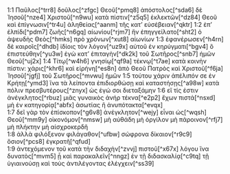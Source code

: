 1:1 Παῦλος[^trr8] δοῦλος[^zfgc] Θεοῦ[^pmq8] ἀπόστολος[^sda6] δὲ Ἰησοῦ[^nze4] Χριστοῦ[^n9wu] κατὰ πίστιν[^z5q5] ἐκλεκτῶν[^dz84] Θεοῦ καὶ ἐπίγνωσιν[^tr4u] ἀληθείας[^aanm] τῆς κατ’ εὐσέβειαν[^qktr] 
1:2 ἐπ’ ἐλπίδι[^pdm7] ζωῆς[^n6gq] αἰωνίου[^rjm7] ἣν ἐπηγγείλατο[^sht2] ὁ ἀψευδὴς Θεὸς[^hmks] πρὸ χρόνων[^xut8] αἰωνίων 
1:3 ἐφανέρωσεν[^h4rn] δὲ καιροῖς[^dhdb] ἰδίοις τὸν λόγον[^uz9x] αὐτοῦ ἐν κηρύγματι[^bgv4] ὃ ἐπιστεύθην[^yu3w] ἐγὼ κατ’ ἐπιταγὴν[^dk2k] τοῦ Σωτῆρος[^snb7] ἡμῶν Θεοῦ[^uj2x] 
1:4 Τίτῳ[^w4h6] γνησίῳ[^qf9a] τέκνῳ[^t7ae] κατὰ κοινὴν πίστιν: χάρις[^khr6] καὶ εἰρήνη[^es8n] ἀπὸ Θεοῦ Πατρὸς καὶ Χριστοῦ[^f6ja] Ἰησοῦ[^jgfj] τοῦ Σωτῆρος[^mvwu] ἡμῶν 
1:5 τούτου χάριν ἀπέλιπόν σε ἐν Κρήτῃ[^ymd3] ἵνα τὰ λείποντα ἐπιδιορθώσῃ καὶ καταστήσῃς[^a98w] κατὰ πόλιν πρεσβυτέρους[^znyx] ὡς ἐγώ σοι διεταξάμην 
1:6 εἴ τίς ἐστιν ἀνέγκλητος[^rbuz] μιᾶς γυναικὸς ἀνήρ τέκνα[^e2p2] ἔχων πιστά[^nsxd] μὴ ἐν κατηγορίᾳ[^abfx] ἀσωτίας ἢ ἀνυπότακτα[^evqx]  
1:7 δεῖ γὰρ τὸν ἐπίσκοπον[^g6v8] ἀνέγκλητον[^wejy] εἶναι ὡς[^wqsh] Θεοῦ[^mm9y] οἰκονόμον[^nmsw] μὴ αὐθάδη μὴ ὀργίλον μὴ πάροινον[^rfj7] μὴ πλήκτην μὴ αἰσχροκερδῆ  
1:8 ἀλλὰ φιλόξενον φιλάγαθον[^ufbw] σώφρονα δίκαιον[^r9c9] ὅσιον[^pcs8] ἐγκρατῆ[^qfud]  
1:9 ἀντεχόμενον τοῦ κατὰ τὴν διδαχὴν[^zvvj] πιστοῦ[^x67x] λόγου ἵνα δυνατὸς[^mvm5] ᾖ καὶ παρακαλεῖν[^nngz] ἐν τῇ διδασκαλίᾳ[^c9tq] τῇ ὑγιαινούσῃ καὶ τοὺς ἀντιλέγοντας ἐλέγχειν[^ss39] 
